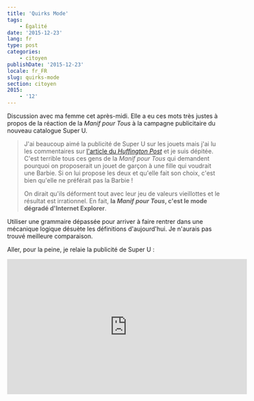 ```yaml
---
title: 'Quirks Mode'
tags:
    - Égalité
date: '2015-12-23'
lang: fr
type: post
categories:
    - citoyen
publishDate: '2015-12-23'
locale: fr_FR
slug: quirks-mode
section: citoyen
2015:
    - '12'
---
```


Discussion avec ma femme cet après-midi. Elle a eu ces mots très justes à propos de la réaction de la _Manif pour Tous_ à la campagne publicitaire du nouveau catalogue Super U.

> J'ai beaucoup aimé la publicité de Super U sur les jouets mais j'ai lu les commentaires sur [l'article du _Huffington Post_](http://www.huffingtonpost.fr/2015/12/22/catalogue-noel-super-u-jouets_n_8861684.html "&quot;La nouvelle publicité de Super U sur les jouets unisexes dérange des militants de la Manif pour tous&quot; par Gaétan Lebrun") et je suis dépitée. C'est terrible tous ces gens de la _Manif pour Tous_ qui demandent pourquoi on proposerait un jouet de garçon à une fille qui voudrait une Barbie. Si on lui propose les deux et qu'elle fait son choix, c'est bien qu'elle ne préférait pas la Barbie !  
>
> On dirait qu'ils déforment tout avec leur jeu de valeurs vieillottes et le résultat est irrationnel. En fait, **la _Manif pour Tous_, c'est le mode dégradé d'Internet Explorer**.

Utiliser une grammaire dépassée pour arriver à faire rentrer dans une mécanique logique désuète les définitions d'aujourd'hui. Je n'aurais pas trouvé meilleure comparaison.

Aller, pour la peine, je relaie la publicité de Super U :

<div class="videoWrapper">
<iframe width="560" height="315" src="https://www.youtube.com/embed/GEIQJqPgjLY" frameborder="0" allowfullscreen></iframe>
</div>
